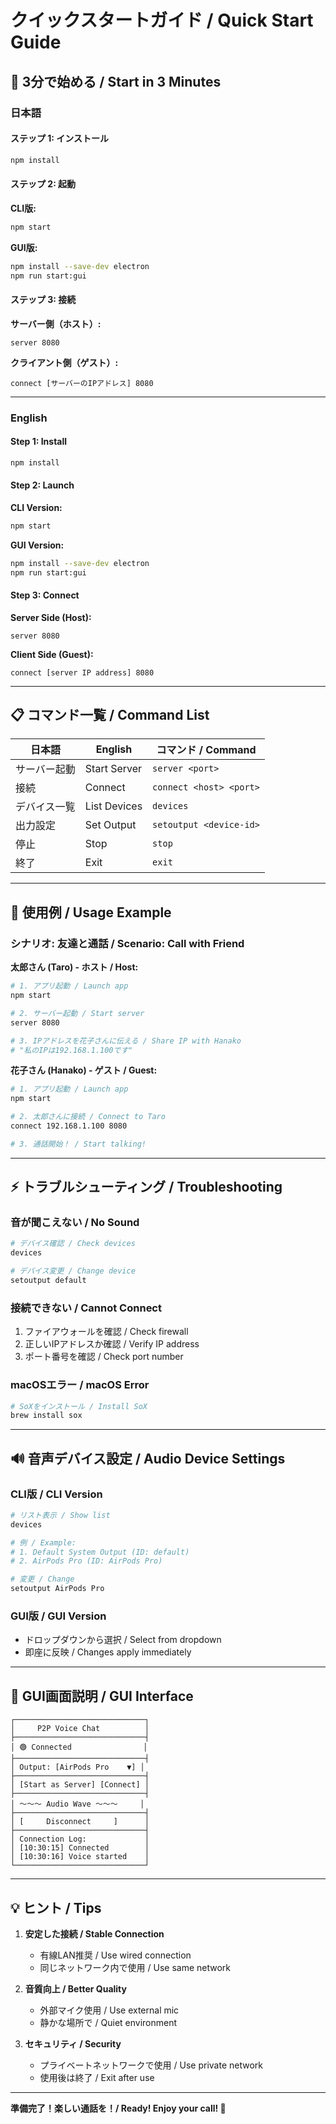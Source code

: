 # クイックスタートガイド / Quick Start Guide

## 🚀 3分で始める / Start in 3 Minutes

### 日本語

#### ステップ 1: インストール
```bash
npm install
```

#### ステップ 2: 起動
**CLI版:**
```bash
npm start
```

**GUI版:**
```bash
npm install --save-dev electron
npm run start:gui
```

#### ステップ 3: 接続

**サーバー側（ホスト）:**
```
server 8080
```

**クライアント側（ゲスト）:**
```
connect [サーバーのIPアドレス] 8080
```

---

### English

#### Step 1: Install
```bash
npm install
```

#### Step 2: Launch
**CLI Version:**
```bash
npm start
```

**GUI Version:**
```bash
npm install --save-dev electron
npm run start:gui
```

#### Step 3: Connect

**Server Side (Host):**
```
server 8080
```

**Client Side (Guest):**
```
connect [server IP address] 8080
```

---

## 📋 コマンド一覧 / Command List

| 日本語 | English | コマンド / Command |
|--------|---------|-------------------|
| サーバー起動 | Start Server | `server <port>` |
| 接続 | Connect | `connect <host> <port>` |
| デバイス一覧 | List Devices | `devices` |
| 出力設定 | Set Output | `setoutput <device-id>` |
| 停止 | Stop | `stop` |
| 終了 | Exit | `exit` |

---

## 🎯 使用例 / Usage Example

### シナリオ: 友達と通話 / Scenario: Call with Friend

**太郎さん (Taro) - ホスト / Host:**
```bash
# 1. アプリ起動 / Launch app
npm start

# 2. サーバー起動 / Start server
server 8080

# 3. IPアドレスを花子さんに伝える / Share IP with Hanako
# "私のIPは192.168.1.100です"
```

**花子さん (Hanako) - ゲスト / Guest:**
```bash
# 1. アプリ起動 / Launch app
npm start

# 2. 太郎さんに接続 / Connect to Taro
connect 192.168.1.100 8080

# 3. 通話開始！ / Start talking!
```

---

## ⚡ トラブルシューティング / Troubleshooting

### 音が聞こえない / No Sound
```bash
# デバイス確認 / Check devices
devices

# デバイス変更 / Change device
setoutput default
```

### 接続できない / Cannot Connect
1. ファイアウォールを確認 / Check firewall
2. 正しいIPアドレスか確認 / Verify IP address
3. ポート番号を確認 / Check port number

### macOSエラー / macOS Error
```bash
# SoXをインストール / Install SoX
brew install sox
```

---

## 🔊 音声デバイス設定 / Audio Device Settings

### CLI版 / CLI Version
```bash
# リスト表示 / Show list
devices

# 例 / Example:
# 1. Default System Output (ID: default)
# 2. AirPods Pro (ID: AirPods Pro)

# 変更 / Change
setoutput AirPods Pro
```

### GUI版 / GUI Version
- ドロップダウンから選択 / Select from dropdown
- 即座に反映 / Changes apply immediately

---

## 📱 GUI画面説明 / GUI Interface

```
┌─────────────────────────────┐
│     P2P Voice Chat          │
├─────────────────────────────┤
│ 🟢 Connected                │
├─────────────────────────────┤
│ Output: [AirPods Pro    ▼] │
├─────────────────────────────┤
│ [Start as Server] [Connect] │
├─────────────────────────────┤
│ ～～～ Audio Wave ～～～     │
├─────────────────────────────┤
│ [     Disconnect     ]      │
├─────────────────────────────┤
│ Connection Log:             │
│ [10:30:15] Connected        │
│ [10:30:16] Voice started    │
└─────────────────────────────┘
```

---

## 💡 ヒント / Tips

1. **安定した接続 / Stable Connection**
   - 有線LAN推奨 / Use wired connection
   - 同じネットワーク内で使用 / Use same network

2. **音質向上 / Better Quality**
   - 外部マイク使用 / Use external mic
   - 静かな場所で / Quiet environment

3. **セキュリティ / Security**
   - プライベートネットワークで使用 / Use private network
   - 使用後は終了 / Exit after use

---

**準備完了！楽しい通話を！/ Ready! Enjoy your call! 🎉**